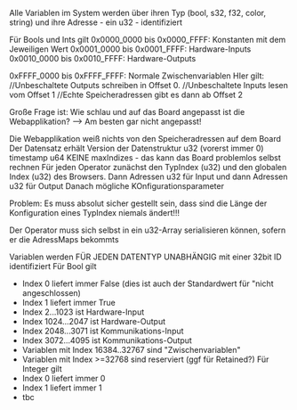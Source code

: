Alle Variablen im System werden über ihren Typ (bool, s32, f32, color, string) und ihre Adresse - ein u32 - identifiziert

Für Bools und Ints gilt
0x0000_0000 bis 0x0000_FFFF: Konstanten mit dem Jeweiligen Wert
0x0001_0000 bis 0x0001_FFFF: Hardware-Inputs 
0x0010_0000 bis 0x0010_FFFF: Hardware-Outputs

0xFFFF_0000 bis 0xFFFF_FFFF: Normale Zwischenvariablen
HIer gilt:
//Unbeschaltete Outputs schreiben in Offset 0. 
//Unbeschaltete Inputs lesen vom Offset 1
//Echte Speicheradressen gibt es dann ab Offset 2

Große Frage ist: Wie schlau und auf das Board angepasst ist die Webapplikation? --> Am besten gar nicht angepasst! 

Die Webapplikation weiß nichts von den Speicheradressen auf dem Board
Der Datensatz erhält 
Version der Datenstruktur u32 (vorerst immer 0)
timestamp u64
KEINE maxIndizes - das kann das Board problemlos selbst rechnen
Für jeden Operator zunächst den TypIndex (u32) und den globalen Index (u32) des Browsers. Dann Adressen u32 für Input und dann Adressen u32 für Output
Danach mögliche KOnfigurationsparameter

Problem: Es muss absolut sicher gestellt sein, dass sind die Länge der Konfiguration eines TypIndex niemals ändert!!!

Der Operator muss sich selbst in ein u32-Array serialisieren können, sofern er die AdressMaps bekommts




Variablen werden FÜR JEDEN DATENTYP UNABHÄNGIG mit einer 32bit ID identifiziert
Für Bool gilt
- Index 0 liefert immer False (dies ist auch der Standardwert für "nicht angeschlossen)
- Index 1 liefert immer True
- Index 2...1023 ist Hardware-Input
- Index 1024...2047 ist Hardware-Output
- Index 2048...3071 ist Kommunikations-Input
- Index 3072...4095 ist Kommunikations-Output
- Variablen mit Index 16384..32767 sind "Zwischenvariablen"
- Variablen mit Index >=32768 sind reserviert (ggf für Retained?)
Für Integer gilt
- Index 0 liefert immer 0
- Index 1 liefert immer 1
- tbc